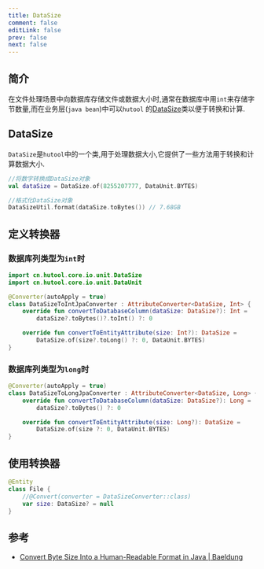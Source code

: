 ```yaml
---
title: DataSize
comment: false
editLink: false
prev: false
next: false
---
```


## 简介

在文件处理场景中向数据库存储文件或数据大小时,通常在数据库中用`int`来存储字节数量,而在业务层(`java bean`)中可以`hutool`
的[DataSize](https://plus.hutool.cn/apidocs/cn/hutool/core/io/unit/DataSize.html)类以便于转换和计算.

## DataSize

`DataSize`是`hutool`中的一个类,用于处理数据大小,它提供了一些方法用于转换和计算数据大小.

```kotlin
//将数字转换成DataSize对象
val dataSize = DataSize.of(8255207777, DataUnit.BYTES) 

//格式化DataSize对象
DataSizeUtil.format(dataSize.toBytes()) // 7.68GB
```

## 定义转换器

### 数据库列类型为`int`时

```kotlin
import cn.hutool.core.io.unit.DataSize
import cn.hutool.core.io.unit.DataUnit

@Converter(autoApply = true)
class DataSizeToIntJpaConverter : AttributeConverter<DataSize, Int> {
    override fun convertToDatabaseColumn(dataSize: DataSize?): Int =
        dataSize?.toBytes()?.toInt() ?: 0

    override fun convertToEntityAttribute(size: Int?): DataSize =
        DataSize.of(size?.toLong() ?: 0, DataUnit.BYTES)
}

```

### 数据库列类型为`long`时

```kotlin
@Converter(autoApply = true)
class DataSizeToLongJpaConverter : AttributeConverter<DataSize, Long> {
    override fun convertToDatabaseColumn(dataSize: DataSize?): Long =
        dataSize?.toBytes() ?: 0

    override fun convertToEntityAttribute(size: Long?): DataSize =
        DataSize.of(size ?: 0, DataUnit.BYTES)
}
```

## 使用转换器


```kotlin
@Entity
class File {
    //@Convert(converter = DataSizeConverter::class)
    var size: DataSize? = null
}

```

## 参考

* [Convert Byte Size Into a Human-Readable Format in Java | Baeldung](https://www.baeldung.com/java-human-readable-byte-size)
